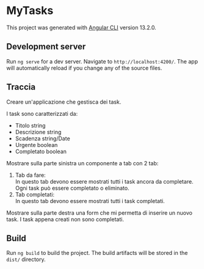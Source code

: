 # MyTasks

This project was generated with [Angular CLI](https://github.com/angular/angular-cli) version 13.2.0.

## Development server

Run `ng serve` for a dev server. Navigate to `http://localhost:4200/`. The app will automatically reload if you change any of the source files.

## Traccia

<p>Creare un'applicazione che gestisca dei task.</p>
I task sono caratterizzati da:
<ul>
<li>Titolo <span class="text-muted">string</span></li>
<li>Descrizione <span class="text-muted">string</span></li>
<li>Scadenza <span class="text-muted">string/Date</span></li>
<li>Urgente <span class="text-muted">boolean</span></li>
<li>Completato <span class="text-muted">boolean</span></li>
</ul>

<p>Mostrare sulla parte sinistra un componente a tab con 2 tab:</p>

<ol>
<li>Tab da fare:<br>In questo tab devono essere mostrati tutti i task ancora da completare. Ogni task può essere completato o eliminato.</li>
<li>Tab completati:<br>In questo tab devono essere mostrati tutti i task completati.</li>
</ol>

<p>
Mostrare sulla parte destra una form che mi permetta di inserire un nuovo task. I task appena creati non sono completati.
</p>

## Build

Run `ng build` to build the project. The build artifacts will be stored in the `dist/` directory.

